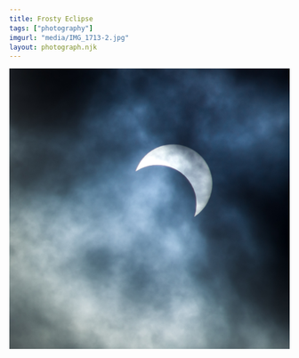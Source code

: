 ```yaml
---
title: Frosty Eclipse
tags: ["photography"]
imgurl: "media/IMG_1713-2.jpg"
layout: photograph.njk
---
```

![](media/IMG_1713-2.jpg)